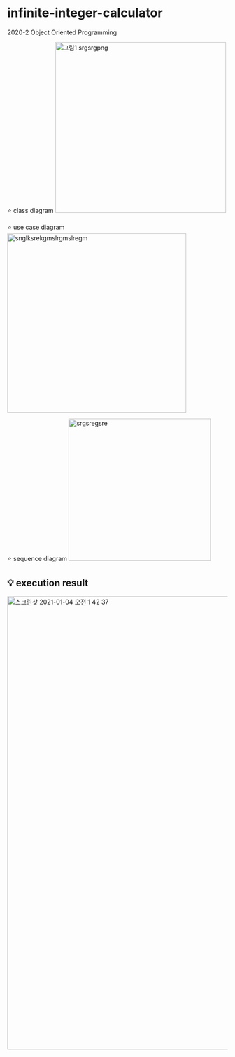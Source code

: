 # infinite-integer-calculator
2020-2  Object Oriented Programming

⭐️ class diagram
<img width="390" alt="그림1 srgsrgpng" src="https://user-images.githubusercontent.com/46343092/103483888-b3162580-4e2d-11eb-837b-43ad895a4e4e.png">

⭐️ use case diagram
<img width="409" alt="snglksrekgmslrgmslregm" src="https://user-images.githubusercontent.com/46343092/103483899-c9bc7c80-4e2d-11eb-8252-1b451999c8ed.png">

⭐️ sequence diagram
<img width="325" alt="srgsregsre" src="https://user-images.githubusercontent.com/46343092/103483912-f07ab300-4e2d-11eb-9466-02802848faf3.png">


## 💡 execution result
<img width="1035" alt="스크린샷 2021-01-04 오전 1 42 37" src="https://user-images.githubusercontent.com/46343092/103483940-3768a880-4e2e-11eb-83b0-e853249e9027.png">
